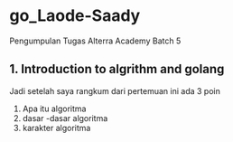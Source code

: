 # go_Laode-Saady
Pengumpulan Tugas Alterra Academy Batch 5


## 1. Introduction to algrithm and golang

 Jadi setelah saya rangkum dari pertemuan ini ada 3 poin 
1.  Apa itu algoritma 
2.  dasar -dasar algoritma
3.  karakter algoritma

